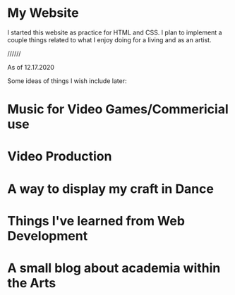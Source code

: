 # My Website

I started this website as practice for HTML and CSS.
I plan to implement a couple things related to what I enjoy doing for a living and as an artist.

//////

As of 12.17.2020

Some ideas of things I wish include later:

# Music for Video Games/Commericial use

# Video Production

# A way to display my craft in Dance

# Things I've learned from Web Development

# A small blog about academia within the Arts
